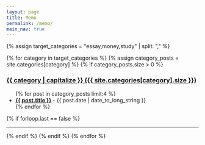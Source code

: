 ```yaml
---
layout: page
title: Memo
permalink: /memo/
main_nav: true
---
```


{% assign target_categories = "essay,money,study" | split: "," %}

{% for category in target_categories %}
  {% assign category_posts = site.categories[category] %}
  {% if category_posts.size > 0 %}
    <h3 id="{{category}}">
      <a href="{{ site.baseurl }}/category/{{ category }}/">{{ category | capitalize }} ({{ site.categories[category].size }})</a>
    </h3>
    <ul class="posts-list">
    {% for post in category_posts limit:4 %}
      <li>
        <strong>
          <a href="{{ post.url | prepend: site.baseurl }}">{{ post.title }}</a>
        </strong>
        <span class="post-date">- {{ post.date | date_to_long_string }}</span>
      </li>
    {% endfor %}
    </ul>
    {% if forloop.last == false %}<hr>{% endif %}
  {% endif %}
{% endfor %}
<br>
